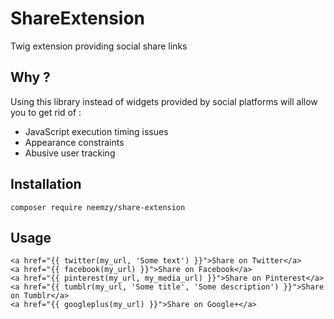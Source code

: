 # ShareExtension

Twig extension providing social share links

## Why ?

Using this library instead of widgets provided by social platforms will allow you to get rid of :

- JavaScript execution timing issues
- Appearance constraints
- Abusive user tracking

## Installation

```
composer require neemzy/share-extension
```

## Usage

```twig
<a href="{{ twitter(my_url, 'Some text') }}">Share on Twitter</a>
<a href="{{ facebook(my_url) }}">Share on Facebook</a>
<a href="{{ pinterest(my_url, my_media_url) }}">Share on Pinterest</a>
<a href="{{ tumblr(my_url, 'Some title', 'Some description') }}">Share on Tumblr</a>
<a href="{{ googleplus(my_url) }}">Share on Google+</a>
```
